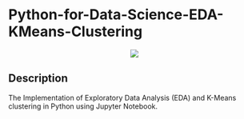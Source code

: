 # Python-for-Data-Science-EDA-KMeans-Clustering

<p align="center">
  <img src="https://upload.wikimedia.org/wikipedia/commons/f/f8/Python_logo_and_wordmark.svg" />
</p>

Description
---

The Implementation of Exploratory Data Analysis (EDA) and K-Means clustering in Python using Jupyter Notebook.
